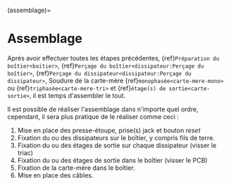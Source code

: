 (assemblage)=

# Assemblage

Après avoir effectuer toutes les étapes précédentes, {ref}`Préparation du boîtier<boitier>`, {ref}`Perçage du boîtier<dissipateur:Perçage du boîtier>`, {ref}`Perçage du dissipateur<dissipateur:Perçage du dissipateur>`, Soudure de la carte-mère {ref}`monophasée<carte-mere-mono>` ou {ref}`triphasée<carte-mere-tri>` et {ref}`étage(s) de sortie<carte-sortie>`, il est temps d'assembler le tout.

Il est possible de réaliser l'assemblage dans n'importe quel ordre, cependant, il sera plus pratique de le réaliser comme ceci :
1. Mise en place des presse-étoupe, prise(s) jack et bouton *reset*
2. Fixation du ou des dissipateurs sur le boîtier, y compris fils de terre.
3. Fixation du ou des étages de sortie sur chaque dissipateur (visser le triac)
4. Fixation du ou des étages de sortie dans le boîtier (visser le PCB)
5. Fixation de la carte-mère dans le boîtier.
6. Mise en place des câbles.
